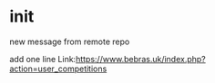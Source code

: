 # init

new message from remote repo

add one line
Link:https://www.bebras.uk/index.php?action=user_competitions